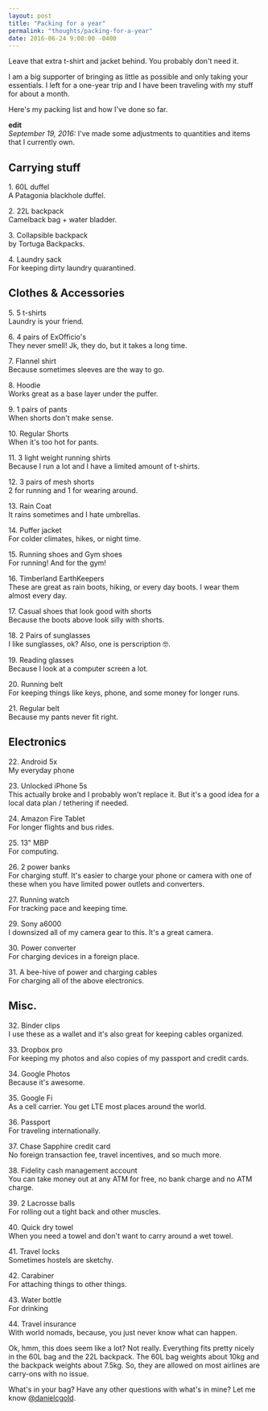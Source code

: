 ```yaml
---
layout: post
title: "Packing for a year"
permalink: "thoughts/packing-for-a-year"
date: 2016-06-24 9:00:00 -0400
---
```


Leave that extra t-shirt and jacket behind. You probably don't need it.

I am a big supporter of bringing as little as possible and only taking your essentials.
I left for a one-year trip and I have been traveling with my stuff for about a month.

Here's my packing list and how I've done so far.

<strong>edit</strong> <br /><em>September 19, 2016:</em> I've made some adjustments to quantities and items that I currently own.

## Carrying stuff
<p>1. 60L duffel <br /> <span class="note">A Patagonia blackhole duffel.</span></p>
<p>2. 22L backpack <br /> <span class="note">Camelback bag + water bladder.</span></p>
<p><span class="item-gone">3. Collapsible backpack</span> <br /> <span class="note">by Tortuga Backpacks.</span></p>
<p>4. Laundry sack <br /> <span class="note">For keeping dirty laundry quarantined.</span></p>

## Clothes & Accessories
<p>5. 5 t-shirts <br /> <span class="note">Laundry is your friend.</span></p>
<p>6. 4 pairs of ExOfficio's <br /> <span class="note">They never smell! Jk, they do, but it takes a long time.</span></p>
<p><span class="item-gone">7. Flannel shirt</span> <br /> <span class="note">Because sometimes sleeves are the way to go.</span></p>
<p>8. Hoodie <br /> <span class="note">Works great as a base layer under the puffer.</span></p>
<p>9. 1 pairs of pants <br /> <span class="note">When shorts don't make sense.</span></p>
<p>10. Regular Shorts <br /> <span class="note">When it's too hot for pants.</span></p>
<p>11. 3 light weight running shirts <br /> <span class="note">Because I run a lot and I have a limited amount of t-shirts.</span></p>
<p>12. 3 pairs of mesh shorts <br /> <span class="note">2 for running and 1 for wearing around.</span></p>
<p>13. Rain Coat <br /> <span class="note">It rains sometimes and I hate umbrellas.</span></p>
<p>14. Puffer jacket <br /> <span class="note">For colder climates, hikes, or night time.</span></p>
<p>15. Running shoes and Gym shoes <br /> <span class="note">For running! And for the gym!</span></p>
<p>16. Timberland EarthKeepers <br /> <span class="note">These are great as rain boots, hiking, or every day boots. I wear them almost every day.</span></p>
<p><span class="item-gone">17. Casual shoes that look good with shorts</span> <br /> <span class="note">Because the boots above look silly with shorts.</span></p>
<p>18. 2 Pairs of sunglasses <br /> <span class="note">I like sunglasses, ok? Also, one is perscription 🤓.</span></p>
<p>19. Reading glasses <br /> <span class="note">Because I look at a computer screen a lot.</span></p>
<p>20. Running belt <br /> <span class="note">For keeping things like keys, phone, and some money for longer runs.</span></p>
<p>21. Regular belt <br /> <span class="note">Because my pants never fit right.</span></p>

## Electronics
<p>22. Android 5x <br /> <span class="note">My everyday phone</span></p>
<p>23. Unlocked iPhone 5s <br /> <span class="note">This actually broke and I probably won't replace it. But it's a good idea for a local data plan / tethering if needed.</span></p>
<p><span class="item-gone">24. Amazon Fire Tablet</span> <br /> <span class="note">For longer flights and bus rides.</span></p>
<p>25. 13" MBP <br /> <span class="note">For computing.</span></p>
<p>26. 2 power banks <br /> <span class="note">For charging stuff. It's easier to charge your phone or camera with one of these when you have limited power outlets and converters.</span></p>
<p><span class="item-gone">27. Running watch</span> <br /> <span class="note">For tracking pace and keeping time.</span></p>
<p>29. Sony a6000 <br /> <span class="note">I downsized all of my camera gear to this. It's a great camera.</span></p>
<p>30. Power converter <br /> <span class="note">For charging devices in a foreign place.</span></p>
<p>31. A bee-hive of power and charging cables <br /> <span class="note">For charging all of the above electronics.</span></p>

## Misc.
<p>32. Binder clips <br /> <span class="note">I use these as a wallet and it's also great for keeping cables organized.</span></p>
<p>33. Dropbox pro <br /> <span class="note">For keeping my photos and also copies of my passport and credit cards.</span></p>
<p>34. Google Photos <br /> <span class="note">Because it's awesome.</span></p>
<p>35. Google Fi <br /> <span class="note">As a cell carrier. You get LTE most places around the world.</span></p>
<p>36. Passport <br /> <span class="note">For traveling internationally.</span></p>
<p>37. Chase Sapphire credit card <br /> <span class="note">No foreign transaction fee, travel incentives, and so much more.</span></p>
<p>38. Fidelity cash management account <br /> <span class="note">You can take money out at any ATM for free, no bank charge and no ATM charge.</span></p>
<p>39. 2 Lacrosse balls <br /> <span class="note">For rolling out a tight back and other muscles.</span></p>
<p>40. Quick dry towel <br /> <span class="note">When you need a towel and don't want to carry around a wet towel.</span></p>
<p>41. Travel locks <br /> <span class="note">Sometimes hostels are sketchy.</span></p>
<p>42. Carabiner <br /> <span class="note">For attaching things to other things.</span></p>
<p>43. Water bottle <br /> <span class="note">For drinking</span></p>
<p>44. Travel insurance <br /> <span class="note">With world nomads, because, you just never know what can happen.</span></p>

Ok, hmm, this does seem like a lot? Not really. Everything fits pretty nicely in the 60L bag and the 22L backpack.
The 60L bag weights about 10kg and the backpack weights about 7.5kg. So, they are allowed on most airlines are carry-ons with no issue.

What's in your bag? Have any other questions with what's in mine? Let me know <a href="https://twitter.com/danielcgold">@danielcgold</a>.
